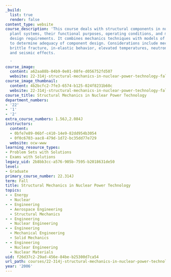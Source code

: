 ```yaml
---
_build:
  list: true
  render: false
content_type: website
course_description: 'This course deals with structural components in nuclear power
  plant systems, their functional purposes, operating conditions, and mechanical-structural
  design requirements. It combines mechanics techniques with models of material behavior
  to determine adequacy of component design. Considerations include mechanical loading,
  brittle fracture, in-elastic behavior, elevated temperatures, neutron irradiation,
  and seismic effects.

  '
course_image:
  content: a62aa88b-04b9-0e01-08fe-d056752fd507
  website: 22-314j-structural-mechanics-in-nuclear-power-technology-fall-2006
course_image_thumbnail:
  content: 4b2bcfc2-7fe3-6574-b125-024f8231b60c
  website: 22-314j-structural-mechanics-in-nuclear-power-technology-fall-2006
course_title: Structural Mechanics in Nuclear Power Technology
department_numbers:
- '22'
- '1'
- '2'
extra_course_numbers: 1.56J,2.084J
instructors:
  content:
  - 0bfe7e89-06bf-c410-14e9-82dd954b3054
  - 0f0c6703-aac8-479d-1d72-bc35dd77e729
  website: ocw-www
learning_resource_types:
- Problem Sets with Solutions
- Exams with Solutions
legacy_uid: 2b8bb3cc-a576-905b-7595-b2018631de50
level:
- Graduate
primary_course_number: 22.314J
term: Fall
title: Structural Mechanics in Nuclear Power Technology
topics:
- - Energy
  - Nuclear
- - Engineering
  - Aerospace Engineering
  - Structural Mechanics
- - Engineering
  - Nuclear Engineering
- - Engineering
  - Mechanical Engineering
  - Solid Mechanics
- - Engineering
  - Nuclear Engineering
  - Nuclear Materials
uid: f26d37c2-29ad-456e-84be-b25300d7ca54
url_path: courses/22-314j-structural-mechanics-in-nuclear-power-technology-fall-2006
year: '2006'
---
```

